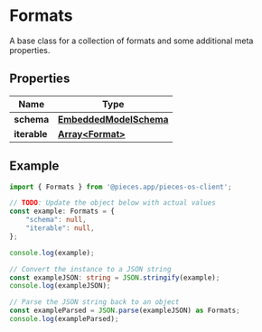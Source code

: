 
# Formats

A base class for a collection of formats and some additional meta properties.

## Properties

Name | Type
------------ | -------------
**schema** | [**EmbeddedModelSchema**](EmbeddedModelSchema)
**iterable** | [**Array&lt;Format&gt;**](Format)

## Example

```typescript
import { Formats } from '@pieces.app/pieces-os-client';

// TODO: Update the object below with actual values
const example: Formats = {
    "schema": null,
    "iterable": null,
};

console.log(example);

// Convert the instance to a JSON string
const exampleJSON: string = JSON.stringify(example);
console.log(exampleJSON);

// Parse the JSON string back to an object
const exampleParsed = JSON.parse(exampleJSON) as Formats;
console.log(exampleParsed);
```


